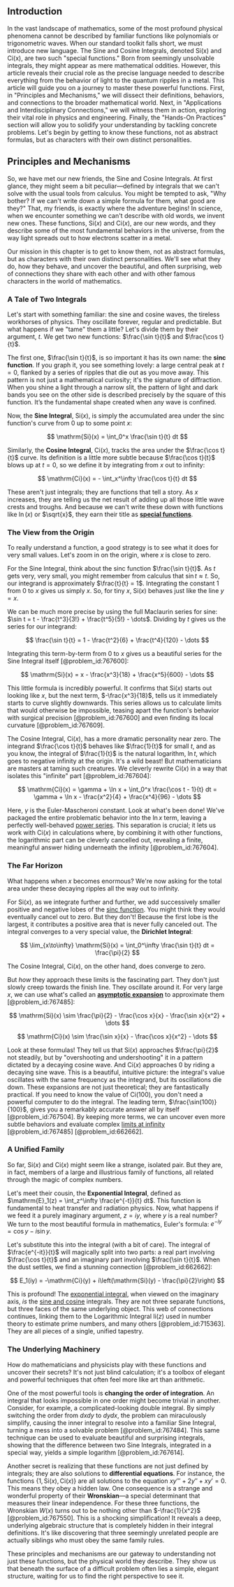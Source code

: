 ## Introduction
In the vast landscape of mathematics, some of the most profound physical phenomena cannot be described by familiar functions like polynomials or trigonometric waves. When our standard toolkit falls short, we must introduce new language. The Sine and Cosine Integrals, denoted Si(x) and Ci(x), are two such "special functions." Born from seemingly unsolvable integrals, they might appear as mere mathematical oddities. However, this article reveals their crucial role as the precise language needed to describe everything from the behavior of light to the quantum ripples in a metal. This article will guide you on a journey to master these powerful functions. First, in "Principles and Mechanisms," we will dissect their definitions, behaviors, and connections to the broader mathematical world. Next, in "Applications and Interdisciplinary Connections," we will witness them in action, exploring their vital role in physics and engineering. Finally, the "Hands-On Practices" section will allow you to solidify your understanding by tackling concrete problems. Let's begin by getting to know these functions, not as abstract formulas, but as characters with their own distinct personalities.

## Principles and Mechanisms

So, we have met our new friends, the Sine and Cosine Integrals. At first glance, they might seem a bit peculiar—defined by integrals that we can't solve with the usual tools from calculus. You might be tempted to ask, "Why bother? If we can't write down a simple formula for them, what good are they?" That, my friends, is exactly where the adventure begins! In science, when we encounter something we can't describe with old words, we invent new ones. These functions, $\mathrm{Si}(x)$ and $\mathrm{Ci}(x)$, are our new words, and they describe some of the most fundamental behaviors in the universe, from the way light spreads out to how electrons scatter in a metal.

Our mission in this chapter is to get to know them, not as abstract formulas, but as characters with their own distinct personalities. We'll see what they do, how they behave, and uncover the beautiful, and often surprising, web of connections they share with each other and with other famous characters in the world of mathematics.

### A Tale of Two Integrals

Let's start with something familiar: the sine and cosine waves, the tireless workhorses of physics. They oscillate forever, regular and predictable. But what happens if we "tame" them a little? Let's divide them by their argument, $t$. We get two new functions: $\frac{\sin t}{t}$ and $\frac{\cos t}{t}$.

The first one, $\frac{\sin t}{t}$, is so important it has its own name: the **sinc function**. If you graph it, you see something lovely: a large central peak at $t=0$, flanked by a series of ripples that die out as you move away. This pattern is not just a mathematical curiosity; it's the signature of diffraction. When you shine a light through a narrow slit, the pattern of light and dark bands you see on the other side is described precisely by the square of this function. It’s the fundamental shape created when any wave is confined.

Now, the **Sine Integral**, $\mathrm{Si}(x)$, is simply the accumulated area under the sinc function's curve from 0 up to some point $x$:

$$
\mathrm{Si}(x) = \int_0^x \frac{\sin t}{t} dt
$$

Similarly, the **Cosine Integral**, $\mathrm{Ci}(x)$, tracks the area under the $\frac{\cos t}{t}$ curve. Its definition is a little more subtle because $\frac{\cos t}{t}$ blows up at $t=0$, so we define it by integrating from $x$ out to infinity:

$$
\mathrm{Ci}(x) = - \int_x^\infty \frac{\cos t}{t} dt
$$

These aren't just integrals; they are functions that tell a story. As $x$ increases, they are telling us the net result of adding up all those little wave crests and troughs. And because we can't write these down with functions like $\ln(x)$ or $\sqrt{x}$, they earn their title as **[special functions](@article_id:142740)**.

### The View from the Origin

To really understand a function, a good strategy is to see what it does for very small values. Let's zoom in on the origin, where $x$ is close to zero.

For the Sine Integral, think about the sinc function $\frac{\sin t}{t}$. As $t$ gets very, very small, you might remember from calculus that $\sin t \approx t$. So, our integrand is approximately $\frac{t}{t} = 1$. Integrating the constant 1 from 0 to $x$ gives us simply $x$. So, for tiny $x$, $\mathrm{Si}(x)$ behaves just like the line $y=x$.

We can be much more precise by using the full Maclaurin series for sine: $\sin t = t - \frac{t^3}{3!} + \frac{t^5}{5!} - \dots$. Dividing by $t$ gives us the series for our integrand:

$$
\frac{\sin t}{t} = 1 - \frac{t^2}{6} + \frac{t^4}{120} - \dots
$$

Integrating this term-by-term from 0 to $x$ gives us a beautiful series for the Sine Integral itself [@problem_id:767600]:

$$
\mathrm{Si}(x) = x - \frac{x^3}{18} + \frac{x^5}{600} - \dots
$$

This little formula is incredibly powerful. It confirms that $\mathrm{Si}(x)$ starts out looking like $x$, but the next term, $-\frac{x^3}{18}$, tells us it immediately starts to curve slightly downwards. This series allows us to calculate limits that would otherwise be impossible, teasing apart the function's behavior with surgical precision [@problem_id:767600] and even finding its local curvature [@problem_id:767609].

The Cosine Integral, $\mathrm{Ci}(x)$, has a more dramatic personality near zero. The integrand $\frac{\cos t}{t}$ behaves like $\frac{1}{t}$ for small $t$, and as you know, the integral of $\frac{1}{t}$ is the natural logarithm, $\ln t$, which goes to negative infinity at the origin. It's a wild beast! But mathematicians are masters at taming such creatures. We cleverly rewrite $\mathrm{Ci}(x)$ in a way that isolates this "infinite" part [@problem_id:767604]:

$$
\mathrm{Ci}(x) = \gamma + \ln x + \int_0^x \frac{\cos t - 1}{t} dt = \gamma + \ln x - \frac{x^2}{4} + \frac{x^4}{96} - \dots
$$

Here, $\gamma$ is the Euler-Mascheroni constant. Look at what's been done! We've packaged the entire problematic behavior into the $\ln x$ term, leaving a perfectly well-behaved [power series](@article_id:146342). This separation is crucial; it lets us work with $\mathrm{Ci}(x)$ in calculations where, by combining it with other functions, the logarithmic part can be cleverly cancelled out, revealing a finite, meaningful answer hiding underneath the infinity [@problem_id:767604].

### The Far Horizon

What happens when $x$ becomes enormous? We're now asking for the total area under these decaying ripples all the way out to infinity.

For $\mathrm{Si}(x)$, as we integrate further and further, we add successively smaller positive and negative lobes of the [sinc function](@article_id:274252). You might think they would eventually cancel out to zero. But they don't! Because the first lobe is the largest, it contributes a positive area that is never fully canceled out. The integral converges to a very special value, the **Dirichlet Integral**:

$$
\lim_{x\to\infty} \mathrm{Si}(x) = \int_0^\infty \frac{\sin t}{t} dt = \frac{\pi}{2}
$$

The Cosine Integral, $\mathrm{Ci}(x)$, on the other hand, does converge to zero.

But *how* they approach these limits is the fascinating part. They don't just slowly creep towards the finish line. They oscillate around it. For very large $x$, we can use what's called an **[asymptotic expansion](@article_id:148808)** to approximate them [@problem_id:767485]:

$$
\mathrm{Si}(x) \sim \frac{\pi}{2} - \frac{\cos x}{x} - \frac{\sin x}{x^2} + \dots
$$

$$
\mathrm{Ci}(x) \sim \frac{\sin x}{x} - \frac{\cos x}{x^2} - \dots
$$

Look at these formulas! They tell us that $\mathrm{Si}(x)$ approaches $\frac{\pi}{2}$ not steadily, but by "overshooting and undershooting" it in a pattern dictated by a decaying cosine wave. And $\mathrm{Ci}(x)$ approaches 0 by riding a decaying sine wave. This is a beautiful, intuitive picture: the integral's value oscillates with the same frequency as the integrand, but its oscillations die down. These expansions are not just theoretical; they are fantastically practical. If you need to know the value of $\mathrm{Ci}(100)$, you don't need a powerful computer to do the integral. The leading term, $\frac{\sin(100)}{100}$, gives you a remarkably accurate answer all by itself [@problem_id:767504]. By keeping more terms, we can uncover even more subtle behaviors and evaluate complex [limits at infinity](@article_id:140385) [@problem_id:767485] [@problem_id:662662].

### A Unified Family

So far, $\mathrm{Si}(x)$ and $\mathrm{Ci}(x)$ might seem like a strange, isolated pair. But they are, in fact, members of a large and illustrious family of functions, all related through the magic of complex numbers.

Let's meet their cousin, the **Exponential Integral**, defined as $\mathrm{E}_1(z) = \int_z^\infty \frac{e^{-t}}{t} dt$. This function is fundamental to heat transfer and radiation physics. Now, what happens if we feed it a purely imaginary argument, $z = iy$, where $y$ is a real number? We turn to the most beautiful formula in mathematics, Euler's formula: $e^{-iy} = \cos y - i \sin y$.

Let's substitute this into the integral (with a bit of care). The integral of $\frac{e^{-it}}{t}$ will magically split into two parts: a real part involving $\frac{\cos t}{t}$ and an imaginary part involving $\frac{\sin t}{t}$. When the dust settles, we find a stunning connection [@problem_id:662662]:

$$
E_1(iy) = -\mathrm{Ci}(y) + i\left(\mathrm{Si}(y) - \frac{\pi}{2}\right)
$$

This is profound! The [exponential integral](@article_id:186794), when viewed on the imaginary axis, *is* the [sine and cosine](@article_id:174871) integrals. They are not three separate functions, but three faces of the same underlying object. This web of connections continues, linking them to the Logarithmic Integral $\mathrm{li}(z)$ used in number theory to estimate prime numbers, and many others [@problem_id:715363]. They are all pieces of a single, unified tapestry.

### The Underlying Machinery

How do mathematicians and physicists play with these functions and uncover their secrets? It's not just blind calculation; it's a toolbox of elegant and powerful techniques that often feel more like art than arithmetic.

One of the most powerful tools is **changing the order of integration**. An integral that looks impossible in one order might become trivial in another. Consider, for example, a complicated-looking double integral. By simply switching the order from $dx dy$ to $dy dx$, the problem can miraculously simplify, causing the inner integral to resolve into a familiar Sine Integral, turning a mess into a solvable problem [@problem_id:767484]. This same technique can be used to evaluate beautiful and surprising integrals, showing that the difference between two Sine Integrals, integrated in a special way, yields a simple logarithm [@problem_id:767614].

Another secret is realizing that these functions are not just defined by integrals; they are also solutions to **differential equations**. For instance, the functions $\{1, \mathrm{Si}(x), \mathrm{Ci}(x)\}$ are all solutions to the equation $x y''' + 2 y'' + x y' = 0$. This means they obey a hidden law. One consequence is a strange and wonderful property of their **Wronskian**—a special determinant that measures their linear independence. For these three functions, the Wronskian $W(x)$ turns out to be nothing other than $-\frac{1}{x^2}$ [@problem_id:767550]. This is a shocking simplification! It reveals a deep, underlying algebraic structure that is completely hidden in their integral definitions. It's like discovering that three seemingly unrelated people are actually siblings who must obey the same family rules.

These principles and mechanisms are our gateway to understanding not just these functions, but the physical world they describe. They show us that beneath the surface of a difficult problem often lies a simple, elegant structure, waiting for us to find the right perspective to see it.
